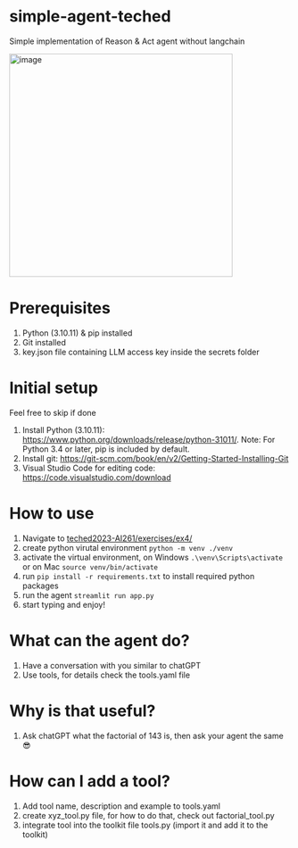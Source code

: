 # simple-agent-teched
Simple implementation of Reason &amp; Act agent without langchain

<img width="400" alt="image" src="https://github.com/SAP-samples/teched2023-AI261/blob/add-config-readme-agent/exercises/ex4/images/ai_agent.png](https://github.com/SAP-samples/teched2023-AI261/blob/main/exercises/ex4/images/ai_agent.png?raw=true">

# Prerequisites
1. Python (3.10.11) & pip installed
3. Git installed
2. key.json file containing LLM access key inside the secrets folder

# Initial setup
Feel free to skip if done
1. Install Python (3.10.11): https://www.python.org/downloads/release/python-31011/. Note: For Python 3.4 or later, pip is included by default.
2. Install git: https://git-scm.com/book/en/v2/Getting-Started-Installing-Git
3. Visual Studio Code for editing code: https://code.visualstudio.com/download 

# How to use
1. Navigate to [teched2023-AI261/exercises/ex4/](exercises/ex4/)
2. create python virutal environment `python -m venv ./venv`
3. activate the virtual environment, on Windows `.\venv\Scripts\activate` or on Mac `source venv/bin/activate`
5. run `pip install -r requirements.txt` to install required python packages
6. run the agent `streamlit run app.py`
7. start typing and enjoy!

# What can the agent do?
1. Have a conversation with you similar to chatGPT
2. Use tools, for details check the tools.yaml file

# Why is that useful?
1. Ask chatGPT what the factorial of 143 is, then ask your agent the same :sunglasses:

# How can I add a tool?
1. Add tool name, description and example to tools.yaml
2. create xyz_tool.py file, for how to do that, check out factorial_tool.py
3. integrate tool into the toolkit file tools.py (import it and add it to the toolkit)

